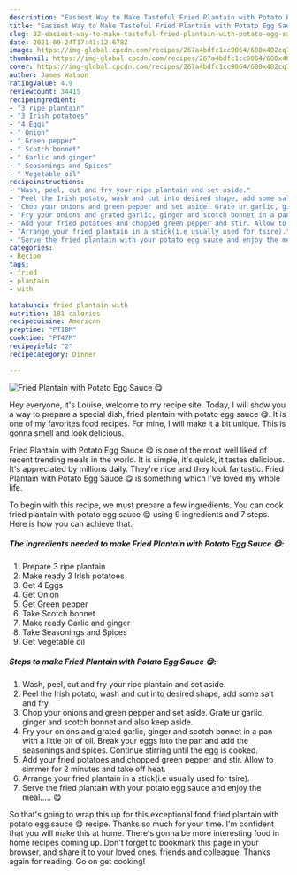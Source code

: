```yaml
---
description: "Easiest Way to Make Tasteful Fried Plantain with Potato Egg Sauce 😋"
title: "Easiest Way to Make Tasteful Fried Plantain with Potato Egg Sauce 😋"
slug: 82-easiest-way-to-make-tasteful-fried-plantain-with-potato-egg-sauce
date: 2021-09-24T17:41:12.678Z
image: https://img-global.cpcdn.com/recipes/267a4bdfc1cc9064/680x482cq70/fried-plantain-with-potato-egg-sauce-😋-recipe-main-photo.jpg
thumbnail: https://img-global.cpcdn.com/recipes/267a4bdfc1cc9064/680x482cq70/fried-plantain-with-potato-egg-sauce-😋-recipe-main-photo.jpg
cover: https://img-global.cpcdn.com/recipes/267a4bdfc1cc9064/680x482cq70/fried-plantain-with-potato-egg-sauce-😋-recipe-main-photo.jpg
author: James Watson
ratingvalue: 4.9
reviewcount: 34415
recipeingredient:
- "3 ripe plantain"
- "3 Irish potatoes"
- "4 Eggs"
- " Onion"
- " Green pepper"
- " Scotch bonnet"
- " Garlic and ginger"
- " Seasonings and Spices"
- " Vegetable oil"
recipeinstructions:
- "Wash, peel, cut and fry your ripe plantain and set aside."
- "Peel the Irish potato, wash and cut into desired shape, add some salt and fry."
- "Chop your onions and green pepper and set aside. Grate ur garlic, ginger and scotch bonnet and also keep aside."
- "Fry your onions and grated garlic, ginger and scotch bonnet in a pan with a little bit of oil. Break your eggs into the pan and add the seasonings and spices. Continue stirring until the egg is cooked."
- "Add your fried potatoes and chopped green pepper and stir. Allow to simmer for 2 minutes and take off heat."
- "Arrange your fried plantain in a stick(i.e usually used for tsire)."
- "Serve the fried plantain with your potato egg sauce and enjoy the meal..... 😋"
categories:
- Recipe
tags:
- fried
- plantain
- with

katakunci: fried plantain with 
nutrition: 181 calories
recipecuisine: American
preptime: "PT18M"
cooktime: "PT47M"
recipeyield: "2"
recipecategory: Dinner

---
```



![Fried Plantain with Potato Egg Sauce 😋](https://img-global.cpcdn.com/recipes/267a4bdfc1cc9064/680x482cq70/fried-plantain-with-potato-egg-sauce-😋-recipe-main-photo.jpg)

Hey everyone, it's Louise, welcome to my recipe site. Today, I will show you a way to prepare a special dish, fried plantain with potato egg sauce 😋. It is one of my favorites food recipes. For mine, I will make it a bit unique. This is gonna smell and look delicious.

Fried Plantain with Potato Egg Sauce 😋 is one of the most well liked of recent trending meals in the world. It is simple, it's quick, it tastes delicious. It's appreciated by millions daily. They're nice and they look fantastic. Fried Plantain with Potato Egg Sauce 😋 is something which I've loved my whole life.




To begin with this recipe, we must prepare a few ingredients. You can cook fried plantain with potato egg sauce 😋 using 9 ingredients and 7 steps. Here is how you can achieve that.

<!--inarticleads1-->

##### The ingredients needed to make Fried Plantain with Potato Egg Sauce 😋:

1. Prepare 3 ripe plantain
1. Make ready 3 Irish potatoes
1. Get 4 Eggs
1. Get  Onion
1. Get  Green pepper
1. Take  Scotch bonnet
1. Make ready  Garlic and ginger
1. Take  Seasonings and Spices
1. Get  Vegetable oil




<!--inarticleads2-->

##### Steps to make Fried Plantain with Potato Egg Sauce 😋:

1. Wash, peel, cut and fry your ripe plantain and set aside.
1. Peel the Irish potato, wash and cut into desired shape, add some salt and fry.
1. Chop your onions and green pepper and set aside. Grate ur garlic, ginger and scotch bonnet and also keep aside.
1. Fry your onions and grated garlic, ginger and scotch bonnet in a pan with a little bit of oil. Break your eggs into the pan and add the seasonings and spices. Continue stirring until the egg is cooked.
1. Add your fried potatoes and chopped green pepper and stir. Allow to simmer for 2 minutes and take off heat.
1. Arrange your fried plantain in a stick(i.e usually used for tsire).
1. Serve the fried plantain with your potato egg sauce and enjoy the meal..... 😋




So that's going to wrap this up for this exceptional food fried plantain with potato egg sauce 😋 recipe. Thanks so much for your time. I'm confident that you will make this at home. There's gonna be more interesting food in home recipes coming up. Don't forget to bookmark this page in your browser, and share it to your loved ones, friends and colleague. Thanks again for reading. Go on get cooking!
